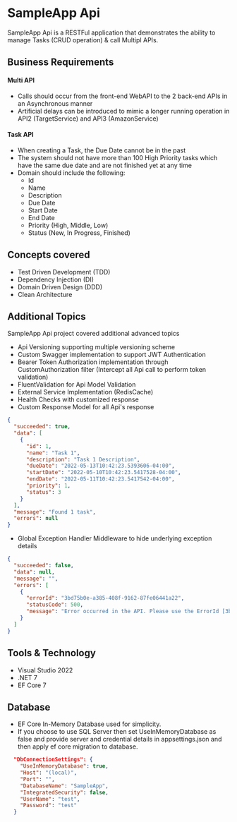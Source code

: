 # SampleApp Api

SampleApp Api is a RESTFul application that demonstrates the ability to manage Tasks (CRUD operation) & call Multipl APIs.

## Business Requirements
#### Multi API ####
- Calls should occur from the front-end WebAPI to the 2 back-end APIs in an Asynchronous manner
- Artificial delays can be introduced to mimic a longer running operation in API2 (TargetService) and API3 (AmazonService)

#### Task API ####
- When creating a Task, the Due Date cannot be in the past 
- The system should not have more than 100 High Priority tasks which have the same due date and are not finished yet at any time 
- Domain should include the following: 
    - Id 
    - Name 
    - Description 
    - Due Date 
    - Start Date 
    - End Date 
    - Priority (High, Middle, Low) 
    - Status (New, In Progress, Finished)

## Concepts covered
- Test Driven Development (TDD) 
- Dependency Injection (DI) 
- Domain Driven Design (DDD) 
- Clean Architecture

## Additional Topics
SampleApp Api project covered additional advanced topics

- Api Versioning supporting multiple versioning scheme
- Custom Swagger implementation to support JWT Authentication
- Bearer Token Authorization implementation through CustomAuthorization filter (Intercept all Api call to perform token validation)
- FluentValidation for Api Model Validation
- External Service Implementation (RedisCache)
- Health Checks with customized response
- Custom Response Model for all Api's response

```json
{
  "succeeded": true,
  "data": [
    {
      "id": 1,
      "name": "Task 1",
      "description": "Task 1 Description",
      "dueDate": "2022-05-13T10:42:23.5393606-04:00",
      "startDate": "2022-05-10T10:42:23.5417528-04:00",
      "endDate": "2022-05-11T10:42:23.5417542-04:00",
      "priority": 1,
      "status": 3
    }
  ],
  "message": "Found 1 task",
  "errors": null
}
```
- Global Exception Handler Middleware to hide underlying exception details 
```json
{
  "succeeded": false,
  "data": null,
  "message": "",
  "errors": [
    {
      "errorId": "3bd75b0e-a385-408f-9162-87fe06441a22",
      "statusCode": 500,
      "message": "Error occurred in the API. Please use the ErrorId [3bd75b0e-a385-408f-9162-87fe06441a22] and contact support team if the problem persists."
    }
  ]
}
```

## Tools & Technology

- Visual Studio 2022
- .NET 7
- EF Core 7

## Database

- EF Core In-Memory Database used for simplicity.
- If you choose to use SQL Server then set UseInMemoryDatabase as false and provide server and credential details in appsettings.json and then apply ef core migration to database.

```json
  "DbConnectionSettings": {
    "UseInMemoryDatabase": true,
    "Host": "(local)",
    "Port": "",
    "DatabaseName": "SampleApp",
    "IntegratedSecurity": false,
    "UserName": "test",
    "Password": "test"
  }
```
